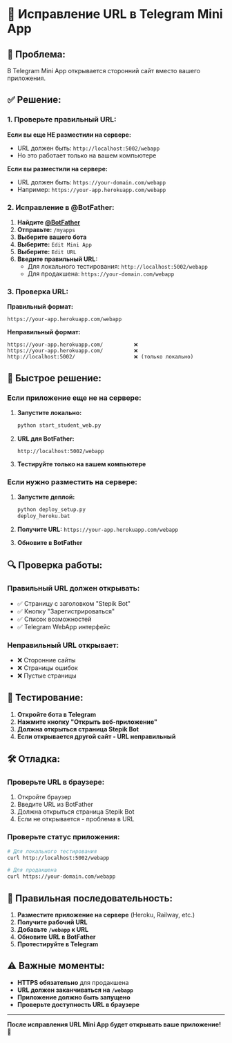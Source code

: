# 🔧 Исправление URL в Telegram Mini App

## 🚨 Проблема:
В Telegram Mini App открывается сторонний сайт вместо вашего приложения.

## ✅ Решение:

### 1. **Проверьте правильный URL:**

**Если вы еще НЕ разместили на сервере:**
- URL должен быть: `http://localhost:5002/webapp`
- Но это работает только на вашем компьютере

**Если вы разместили на сервере:**
- URL должен быть: `https://your-domain.com/webapp`
- Например: `https://your-app.herokuapp.com/webapp`

### 2. **Исправление в @BotFather:**

1. **Найдите [@BotFather](https://t.me/BotFather)**
2. **Отправьте:** `/myapps`
3. **Выберите вашего бота**
4. **Выберите:** `Edit Mini App`
5. **Выберите:** `Edit URL`
6. **Введите правильный URL:**
   - Для локального тестирования: `http://localhost:5002/webapp`
   - Для продакшена: `https://your-domain.com/webapp`

### 3. **Проверка URL:**

**Правильный формат:**
```
https://your-app.herokuapp.com/webapp
```

**Неправильный формат:**
```
https://your-app.herokuapp.com/          ❌
https://your-app.herokuapp.com/          ❌
http://localhost:5002/                   ❌ (только локально)
```

## 🚀 Быстрое решение:

### **Если приложение еще не на сервере:**

1. **Запустите локально:**
   ```bash
   python start_student_web.py
   ```

2. **URL для BotFather:**
   ```
   http://localhost:5002/webapp
   ```

3. **Тестируйте только на вашем компьютере**

### **Если нужно разместить на сервере:**

1. **Запустите деплой:**
   ```bash
   python deploy_setup.py
   deploy_heroku.bat
   ```

2. **Получите URL:** `https://your-app.herokuapp.com/webapp`

3. **Обновите в BotFather**

## 🔍 Проверка работы:

### **Правильный URL должен открывать:**
- ✅ Страницу с заголовком "Stepik Bot"
- ✅ Кнопку "Зарегистрироваться"
- ✅ Список возможностей
- ✅ Telegram WebApp интерфейс

### **Неправильный URL открывает:**
- ❌ Сторонние сайты
- ❌ Страницы ошибок
- ❌ Пустые страницы

## 📱 Тестирование:

1. **Откройте бота в Telegram**
2. **Нажмите кнопку "Открыть веб-приложение"**
3. **Должна открыться страница Stepik Bot**
4. **Если открывается другой сайт - URL неправильный**

## 🛠️ Отладка:

### **Проверьте URL в браузере:**
1. Откройте браузер
2. Введите URL из BotFather
3. Должна открыться страница Stepik Bot
4. Если не открывается - проблема в URL

### **Проверьте статус приложения:**
```bash
# Для локального тестирования
curl http://localhost:5002/webapp

# Для продакшена
curl https://your-domain.com/webapp
```

## 🎯 Правильная последовательность:

1. **Разместите приложение на сервере** (Heroku, Railway, etc.)
2. **Получите рабочий URL**
3. **Добавьте `/webapp` к URL**
4. **Обновите URL в BotFather**
5. **Протестируйте в Telegram**

## ⚠️ Важные моменты:

- **HTTPS обязательно** для продакшена
- **URL должен заканчиваться на `/webapp`**
- **Приложение должно быть запущено**
- **Проверьте доступность URL в браузере**

---

**После исправления URL Mini App будет открывать ваше приложение!** 🎉
